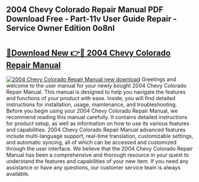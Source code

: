 ## 2004 Chevy Colorado Repair Manual PDF Download Free - Part-11v User Guide Repair - Service Owner Edition 0o8nI

# <h2><a href="http://bc2799.oget.top/?id=2004+Chevy+Colorado+Repair+Manual">🔗Download New 👉🔴 2004 Chevy Colorado Repair Manual</a></h2>

[![2004 Chevy Colorado Repair Manual new download](https://i.imgur.com/5g1atiW.png)](http://bc2799.oget.top/?id=2004+Chevy+Colorado+Repair+Manual)
Greetings and welcome to the user manual for your newly bought 2004 Chevy Colorado Repair Manual. This manual is designed to help you navigate the features and functions of your product with ease. Inside, you will find detailed instructions for installation, usage, maintenance, and troubleshooting. Before you begin using your 2004 Chevy Colorado Repair Manual, we recommend reading this manual carefully. It contains detailed instructions for product setup, as well as information on how to use its various features and capabilities. 2004 Chevy Colorado Repair Manual advanced features include multi-language support, real-time translation, customizable settings, and automatic syncing, all of which can be accessed and customized through the user interface. We believe that the 2004 Chevy Colorado Repair Manual has been a comprehensive and thorough resource in your quest to understand the features and capabilities of your new item. If you need any assistance or have any questions, our customer service team is always available.
